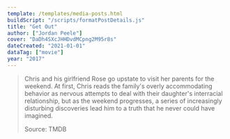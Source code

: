 ```yaml
---
template: /templates/media-posts.html
buildScript: "/scripts/formatPostDetails.js"
title: "Get Out"
author: ["Jordan Peele"]
cover: "DaDh4SXcJHHDvdMCpng2M95r8s"
dateCreated: "2021-01-01"
dataTag: ["movie"]
year: "2017"
---
```


> Chris and his girlfriend Rose go upstate to visit her parents for the weekend. At first, Chris reads the family's overly accommodating behavior as nervous attempts to deal with their daughter's interracial relationship, but as the weekend progresses, a series of increasingly disturbing discoveries lead him to a truth that he never could have imagined.
>
> Source: TMDB
